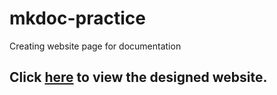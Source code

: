 # mkdoc-practice
Creating website page for documentation

## Click [here](https://sam291998.github.io/mkdoc-practice/) to view the designed website.
